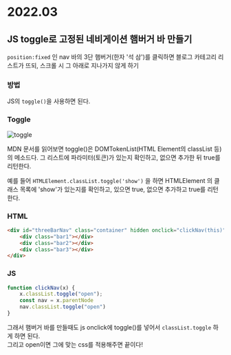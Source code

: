 # 2022.03

## JS toggle로 고정된 네비게이션 햄버거 바 만들기

`position:fixed` 인 nav 바의 3단 햄버거(한자 '석 삼')를 클릭하면 블로그 카테고리 리스트가 뜨되, 스크롤 시 그 아래로 지나가지 않게 하기

### 방법

JS의 ```toggle()```을 사용하면 된다.

### Toggle

![toggle](/images/blog/220307/toggle.png)

MDN 문서를 읽어보면 toggle()은 DOMTokenList(HTML Element의 classList 등)의 메소드다. 그 리스트에 파라미터(토큰)가 있는지 확인하고, 없으면 추가한 뒤 true를 리턴한다.

예를 들어 ```HTMLElement.classList.toggle('show')``` 을 하면 HTMLElement 의 클래스 목록에 'show'가 있는지를 확인하고, 있으면 true, 없으면 추가하고 true를 리턴한다.

### HTML

```html
<div id="threeBarNav" class="container" hidden onclick="clickNav(this)">
    <div class="bar1"></div>
    <div class="bar2"></div>
    <div class="bar3"></div>
</div>
```

### JS

```js
function clickNav(x) {
    x.classList.toggle("open");
    const nav = x.parentNode
    nav.classList.toggle("open")
}
```

그래서 햄버거 바를 만들때도 js onclick에 toggle()를 넣어서 `classList.toggle` 하게 하면 된다.  
그리고 open이면 그에 맞는 css를 적용해주면 끝이다!